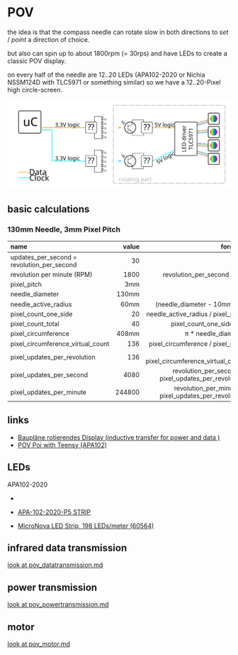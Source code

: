 <!--lint disable list-item-indent-->
<!--lint disable list-item-bullet-indent-->
# POV

the idea is that the compass needle can rotate slow in both directions to *set* / *point* a direction of choice.

but also can spin up to about 1800rpm (= 30rps) and have LEDs to create a classic POV display.

on every half of the needle are 12..20 LEDs (APA102-2020 or Nichia NSSM124D with TLC5971 or something similar)
so we have a 12..20-Pixel high circle-screen.

![pov concept overview](pov_concept_overview.svg)

## basic calculations

### 130mm Needle, 3mm Pixel Pitch

| name                                       | value   | formula             |
| :----------------------------------------- | ------: | ------------------: |
| updates_per_second = revolution_per_second | 30      |                     |
| revolution per minute (RPM)                | 1800    | revolution_per_second * 60 |
| pixel_pitch                                | 3mm     |                     |
| needle_diameter                            | 130mm   |                     |
| needle_active_radius                       | 60mm    | (needle_diameter - 10mm) / 2 |
| pixel_count_one_side                       | 20      | needle_active_radius / pixel_pitch |
| pixel_count_total                          | 40      | pixel_count_one_side * 2 |
| pixel_circumference                        | 408mm   | π * needle_diameter |
| pixel_circumference_virtual_count          | 136     | pixel_circumference / pixel_pitch |
| pixel_updates_per_revolution               | 136     | = pixel_circumference_virtual_count |
| pixel_updates_per_second                   | 4080    | revolution_per_second * pixel_updates_per_revolution |
| pixel_updates_per_minute                   | 244800  | revolution_per_minute * pixel_updates_per_revolution |


## links
- [Baupläne rotierendes Display (inductive transfer for power and data )](https://www.mikrocontroller.net/topic/80808#675198)
- [POV Poi with Teensy (APA102)](https://forum.pjrc.com/threads/30020-Teensy-APA102-POV-Poi-Pixel-Poi-Build-Tutorial/page11)

## LEDs
APA102-2020
- []()

- [APA-102-2020-P5 STRIP](http://neon-world.com/en/product_detail.php?cid=94&id=230)
- [MicroNova LED Strip, 198 LEDs/meter (60564)](https://solarbotics.com/product/60564/)


## infrared data transmission
[look at pov_datatransmission.md](pov_datatransmission.md)

## power transmission
[look at pov_powertransmission.md](pov_powertransmission.md)

## motor
[look at pov_motor.md](pov_motor.md)
